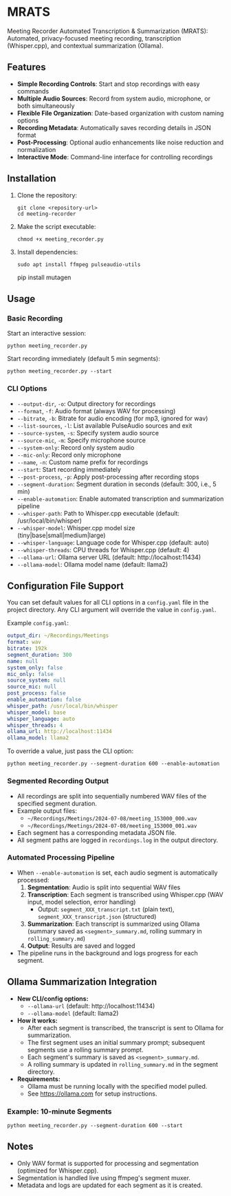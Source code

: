 # MRATS
Meeting Recorder Automated Transcription &amp; Summarization (MRATS): Automated, privacy-focused meeting recording, transcription (Whisper.cpp), and contextual summarization (Ollama).
## Features

- **Simple Recording Controls**: Start and stop recordings with easy commands
- **Multiple Audio Sources**: Record from system audio, microphone, or both simultaneously
- **Flexible File Organization**: Date-based organization with custom naming options
- **Recording Metadata**: Automatically saves recording details in JSON format
- **Post-Processing**: Optional audio enhancements like noise reduction and normalization
- **Interactive Mode**: Command-line interface for controlling recordings

## Installation

1. Clone the repository:
   ```
   git clone <repository-url>
   cd meeting-recorder
   ```

2. Make the script executable:
   ```
   chmod +x meeting_recorder.py
   ```

3. Install dependencies:
   ```
   sudo apt install ffmpeg pulseaudio-utils
   ```
   pip install mutagen

## Usage

### Basic Recording

Start an interactive session:
```
python meeting_recorder.py
```

Start recording immediately (default 5 min segments):
```
python meeting_recorder.py --start
```

### CLI Options

- `--output-dir`, `-o`: Output directory for recordings
- `--format`, `-f`: Audio format (always WAV for processing)
- `--bitrate`, `-b`: Bitrate for audio encoding (for mp3, ignored for wav)
- `--list-sources`, `-l`: List available PulseAudio sources and exit
- `--source-system`, `-s`: Specify system audio source
- `--source-mic`, `-m`: Specify microphone source
- `--system-only`: Record only system audio
- `--mic-only`: Record only microphone
- `--name`, `-n`: Custom name prefix for recordings
- `--start`: Start recording immediately
- `--post-process`, `-p`: Apply post-processing after recording stops
- `--segment-duration`: Segment duration in seconds (default: 300, i.e., 5 min)
- `--enable-automation`: Enable automated transcription and summarization pipeline
- `--whisper-path`: Path to Whisper.cpp executable (default: /usr/local/bin/whisper)
- `--whisper-model`: Whisper.cpp model size (tiny|base|small|medium|large)
- `--whisper-language`: Language code for Whisper.cpp (default: auto)
- `--whisper-threads`: CPU threads for Whisper.cpp (default: 4)
- `--ollama-url`: Ollama server URL (default: http://localhost:11434)
- `--ollama-model`: Ollama model name (default: llama2)

## Configuration File Support

You can set default values for all CLI options in a `config.yaml` file in the project directory. Any CLI argument will override the value in `config.yaml`.

Example `config.yaml`:
```yaml
output_dir: ~/Recordings/Meetings
format: wav
bitrate: 192k
segment_duration: 300
name: null
system_only: false
mic_only: false
source_system: null
source_mic: null
post_process: false
enable_automation: false
whisper_path: /usr/local/bin/whisper
whisper_model: base
whisper_language: auto
whisper_threads: 4
ollama_url: http://localhost:11434
ollama_model: llama2
```

To override a value, just pass the CLI option:
```
python meeting_recorder.py --segment-duration 600 --enable-automation
```

### Segmented Recording Output

- All recordings are split into sequentially numbered WAV files of the specified segment duration.
- Example output files:
  - `~/Recordings/Meetings/2024-07-08/meeting_153000_000.wav`
  - `~/Recordings/Meetings/2024-07-08/meeting_153000_001.wav`
- Each segment has a corresponding metadata JSON file.
- All segment paths are logged in `recordings.log` in the output directory.

### Automated Processing Pipeline

- When `--enable-automation` is set, each audio segment is automatically processed:
  1. **Segmentation**: Audio is split into sequential WAV files
  2. **Transcription**: Each segment is transcribed using Whisper.cpp (WAV input, model selection, error handling)
     - Output: `segment_XXX_transcript.txt` (plain text), `segment_XXX_transcript.json` (structured)
  3. **Summarization**: Each transcript is summarized using Ollama (summary saved as `<segment>_summary.md`, rolling summary in `rolling_summary.md`)
  4. **Output**: Results are saved and logged
- The pipeline runs in the background and logs progress for each segment.

## Ollama Summarization Integration

- **New CLI/config options:**
  - `--ollama-url` (default: http://localhost:11434)
  - `--ollama-model` (default: llama2)
- **How it works:**
  - After each segment is transcribed, the transcript is sent to Ollama for summarization.
  - The first segment uses an initial summary prompt; subsequent segments use a rolling summary prompt.
  - Each segment's summary is saved as `<segment>_summary.md`.
  - A rolling summary is updated in `rolling_summary.md` in the segment directory.
- **Requirements:**
  - Ollama must be running locally with the specified model pulled.
  - See https://ollama.com for setup instructions.

### Example: 10-minute Segments
```
python meeting_recorder.py --segment-duration 600 --start
```

## Notes
- Only WAV format is supported for processing and segmentation (optimized for Whisper.cpp).
- Segmentation is handled live using ffmpeg's segment muxer.
- Metadata and logs are updated for each segment as it is created.
